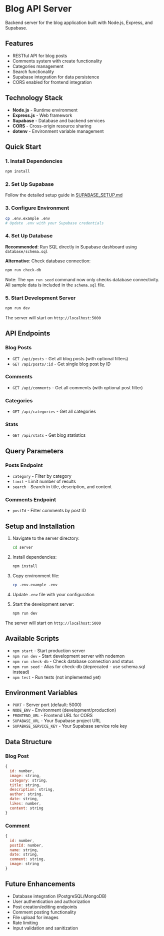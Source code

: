 # Blog API Server

Backend server for the blog application built with Node.js, Express, and Supabase.

## Features

- RESTful API for blog posts
- Comments system with create functionality
- Categories management
- Search functionality
- Supabase integration for data persistence
- CORS enabled for frontend integration

## Technology Stack

- **Node.js** - Runtime environment
- **Express.js** - Web framework
- **Supabase** - Database and backend services
- **CORS** - Cross-origin resource sharing
- **dotenv** - Environment variable management

## Quick Start

### 1. Install Dependencies
```bash
npm install
```

### 2. Set Up Supabase
Follow the detailed setup guide in [SUPABASE_SETUP.md](./SUPABASE_SETUP.md)

### 3. Configure Environment
```bash
cp .env.example .env
# Update .env with your Supabase credentials
```

### 4. Set Up Database
**Recommended**: Run SQL directly in Supabase dashboard using `database/schema.sql`

**Alternative**: Check database connection:
```bash
npm run check-db
```

Note: The `npm run seed` command now only checks database connectivity. All sample data is included in the `schema.sql` file.

### 5. Start Development Server
```bash
npm run dev
```

The server will start on `http://localhost:5000`

## API Endpoints

### Blog Posts
- `GET /api/posts` - Get all blog posts (with optional filters)
- `GET /api/posts/:id` - Get single blog post by ID

### Comments
- `GET /api/comments` - Get all comments (with optional post filter)

### Categories
- `GET /api/categories` - Get all categories

### Stats
- `GET /api/stats` - Get blog statistics

## Query Parameters

### Posts Endpoint
- `category` - Filter by category
- `limit` - Limit number of results
- `search` - Search in title, description, and content

### Comments Endpoint
- `postId` - Filter comments by post ID

## Setup and Installation

1. Navigate to the server directory:
   ```bash
   cd server
   ```

2. Install dependencies:
   ```bash
   npm install
   ```

3. Copy environment file:
   ```bash
   cp .env.example .env
   ```

4. Update `.env` file with your configuration

5. Start the development server:
   ```bash
   npm run dev
   ```

The server will start on `http://localhost:5000`

## Available Scripts

- `npm start` - Start production server
- `npm run dev` - Start development server with nodemon
- `npm run check-db` - Check database connection and status
- `npm run seed` - Alias for check-db (deprecated - use schema.sql instead)
- `npm test` - Run tests (not implemented yet)

## Environment Variables

- `PORT` - Server port (default: 5000)
- `NODE_ENV` - Environment (development/production)
- `FRONTEND_URL` - Frontend URL for CORS
- `SUPABASE_URL` - Your Supabase project URL
- `SUPABASE_SERVICE_KEY` - Your Supabase service role key

## Data Structure

### Blog Post
```javascript
{
  id: number,
  image: string,
  category: string,
  title: string,
  description: string,
  author: string,
  date: string,
  likes: number,
  content: string
}
```

### Comment
```javascript
{
  id: number,
  postId: number,
  name: string,
  date: string,
  comment: string,
  image: string
}
```

## Future Enhancements

- Database integration (PostgreSQL/MongoDB)
- User authentication and authorization
- Post creation/editing endpoints
- Comment posting functionality
- File upload for images
- Rate limiting
- Input validation and sanitization
